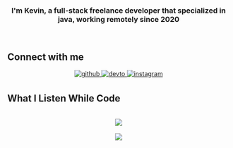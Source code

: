 
  

### <div align="center">I'm Kevin, a full-stack freelance developer that specialized in java, working remotely since 2020 </div>  
 


<br/>  


## Connect with me  
<div align="center">
<a href="https://github.com/Pownyfals" target="_blank">
<img src=https://img.shields.io/badge/github-%2324292e.svg?&style=for-the-badge&logo=github&logoColor=white alt=github style="margin-bottom: 5px;" />
</a>
<a href="https://dev.to/Pownyfals" target="_blank">
<img src=https://img.shields.io/badge/dev.to-%2308090A.svg?&style=for-the-badge&logo=dev.to&logoColor=white alt=devto style="margin-bottom: 5px;" />
</a>
<a href="https://instagram.com/kevin_feebrian" target="_blank">
<img src=https://img.shields.io/badge/instagram-%23000000.svg?&style=for-the-badge&logo=instagram&logoColor=white alt=instagram style="margin-bottom: 5px;" />
</a>  
</div>  
  

## What I Listen While Code 
  

<br/>  

<div align="center"><img src="https://spotify-github-profile.vercel.app/api/view?uid=dv41n84asgnoytjx8kvdnxv1s&cover_image=true&theme=default&bar_color=53b14f&bar_color_cover=true" /></div>  

<br/>  

<div align="center">
<img src="https://komarev.com/ghpvc/?username=Pownyfals&&style=flat-square" align="center" />
</div>  
  

<br/>  

<div align="center"></div>  

<br/>  


<br />

